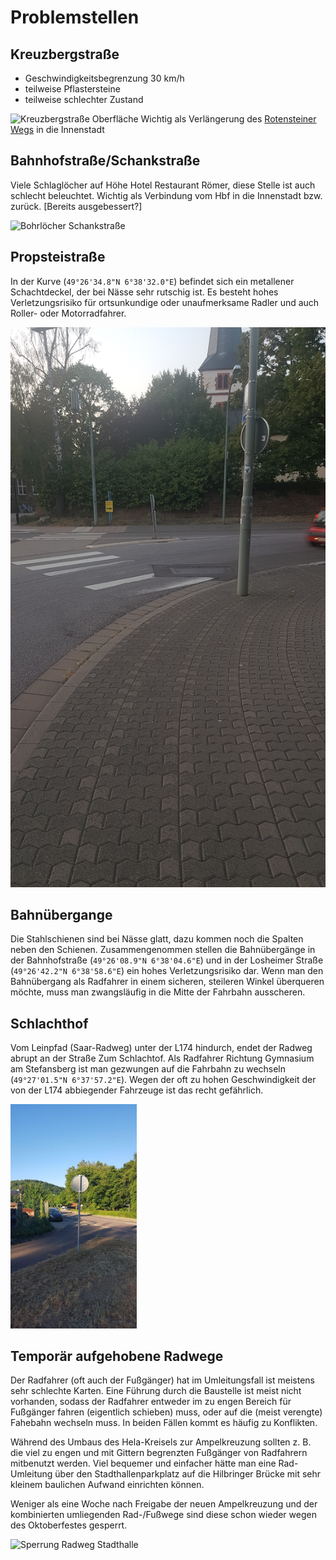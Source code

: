 # Problemstellen

## Kreuzbergstraße
- Geschwindigkeitsbegrenzung 30 km/h
- teilweise Pflastersteine
- teilweise schlechter Zustand

![Kreuzbergstraße Oberfläche](media/mzg-fabrikstr.jpg)
Wichtig als Verlängerung des [Rotensteiner Wegs](radweg_mzg-bd-rotenstein.md) in die Innenstadt

## Bahnhofstraße/Schankstraße
Viele Schlaglöcher auf Höhe Hotel Restaurant Römer, diese Stelle ist auch schlecht beleuchtet.
Wichtig als Verbindung vom Hbf in die Innenstadt bzw. zurück.
[Bereits ausgebessert?]

![Bohrlöcher Schankstraße](media/mzg-schankstr.jpg)

## Propsteistraße
In der Kurve (`49°26'34.8"N 6°38'32.0"E`) befindet sich ein metallener Schachtdeckel, der bei Nässe sehr rutschig ist.
Es besteht hohes Verletzungsrisiko für ortsunkundige oder unaufmerksame Radler und auch Roller- oder Motorradfahrer.

![Schachtdeckel Propsteistraße](media/20200917_193944.jpg)

## Bahnübergange
Die Stahlschienen sind bei Nässe glatt, dazu kommen noch die Spalten neben den Schienen.
Zusammengenommen stellen die Bahnübergänge in der Bahnhofstraße (`49°26'08.9"N 6°38'04.6"E`) und in der Losheimer Straße (`49°26'42.2"N 6°38'58.6"E`) ein hohes Verletzungsrisiko dar.
Wenn man den Bahnübergang als Radfahrer in einem sicheren, steileren Winkel überqueren möchte, muss man zwangsläufig in die Mitte der Fahrbahn ausscheren.

## Schlachthof
Vom Leinpfad (Saar-Radweg) unter der L174 hindurch, endet der Radweg abrupt an der Straße Zum Schlachtof.
Als Radfahrer Richtung Gymnasium am Stefansberg ist man gezwungen auf die Fahrbahn zu wechseln (`49°27'01.5"N 6°37'57.2"E`).
Wegen der oft zu hohen Geschwindigkeit der von der L174 abbiegender Fahrzeuge ist das recht gefährlich.

<p float="middle">
<img alt="Ende Radweg Schlachthof" src="media/mzg-schlachthof.jpg" width="40%"/>
</p>

## Temporär aufgehobene Radwege

Der Radfahrer (oft auch der Fußgänger) hat im Umleitungsfall ist meistens sehr schlechte Karten.
Eine Führung durch die Baustelle ist meist nicht vorhanden, sodass der Radfahrer entweder im zu engen Bereich für Fußgänger fahren (eigentlich schieben) muss, oder auf die (meist verengte) Fahebahn wechseln muss.
In beiden Fällen kommt es häufig zu Konflikten.

Während des Umbaus des Hela-Kreisels zur Ampelkreuzung sollten z. B. die viel zu engen und mit Gittern begrenzten Fußgänger von Radfahrern mitbenutzt werden.
Viel bequemer und einfacher hätte man eine Rad-Umleitung über den Stadthallenparkplatz auf die Hilbringer Brücke mit sehr kleinem baulichen Aufwand einrichten können.

Weniger als eine Woche nach Freigabe der neuen Ampelkreuzung und der kombinierten umliegenden Rad-/Fußwege sind diese schon wieder wegen des Oktoberfestes gesperrt.

<p float="middle">
  <img alt="Sperrung Radweg Stadthalle" src="media/20200919_094556.jpg" width="40%"/>
<p/>

